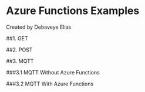 # Azure Functions Examples
Created by Debaveye Elias

##1. GET

##2. POST

##3. MQTT

###3.1 MQTT Without Azure Functions

###3.2 MQTT With Azure Functions